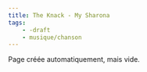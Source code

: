```yaml
---
title: The Knack - My Sharona
tags:
    - -draft
    - musique/chanson
---
```


Page créée automatiquement, mais vide.
